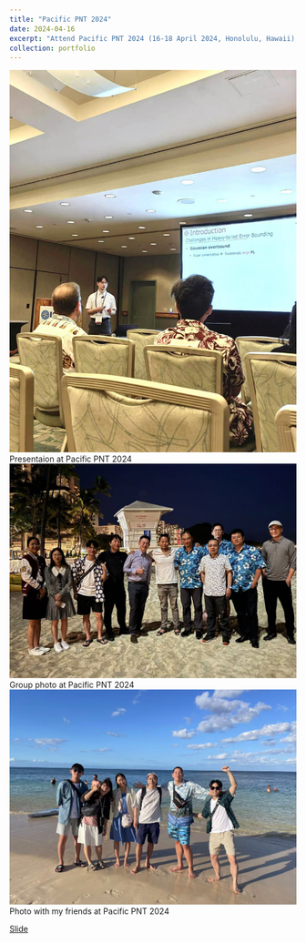 ```yaml
---
title: "Pacific PNT 2024"
date: 2024-04-16
excerpt: "Attend Pacific PNT 2024 (16-18 April 2024, Honolulu, Hawaii) <br/><img src='/assets/images/PNT2024_group_photo.jpg' width = '500' >"
collection: portfolio
---
```


<img src='/assets/images/pnt2024_gresentation.jpg' width = '900'>
Presentaion at Pacific PNT 2024

<img src='/assets/images/PNT2024_group_photo.jpg' width = '900' >
Group photo at Pacific PNT 2024

<img src='/assets/images/pnt2024_friends.jpg' width = '900'>
Photo with my friends at Pacific PNT 2024

[Slide](https://1drv.ms/b/s!ApRBh2TQx_ySge5-QEFe0pMzX9bwoQ?e=J0P7bG)